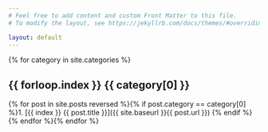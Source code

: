 ```yaml
---
# Feel free to add content and custom Front Matter to this file.
# To modify the layout, see https://jekyllrb.com/docs/themes/#overriding-theme-defaults

layout: default
---
```


{% for category in  site.categories %}
## {{ forloop.index }} {{ category[0] }}
{% for post in site.posts reversed %}{% if post.category == category[0] %}1. [{{ index }} {{ post.title }}]({{ site.baseurl }}{{ post.url }})
{% endif %}{% endfor %}{% endfor %}

